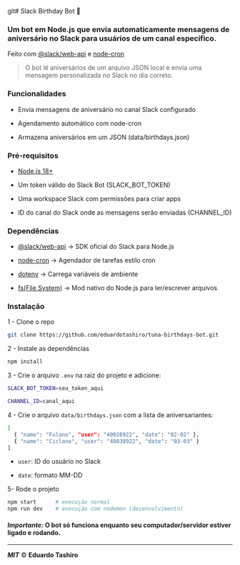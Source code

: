 git# Slack Birthday Bot 🎉

### Um bot em Node.js que envia automaticamente mensagens de aniversário no Slack para usuários de um canal específico.

Feito com [@slack/web-api](https://docs.slack.dev/tools/node-slack-sdk/web-api) e [node-cron](https://github.com/kelektiv/node-cron)

> O bot lê aniversários de um arquivo JSON local e envia uma mensagem personalizada no Slack no dia correto.

### Funcionalidades

* Envia mensagens de aniversário no canal 
Slack configurado

* Agendamento automático com node-cron

* Armazena aniversários em um JSON (data/birthdays.json)

### Pré-requisitos

* [Node.js 18+](https://nodejs.org/pt)

* Um token válido do Slack Bot (SLACK_BOT_TOKEN)

* Uma workspace Slack com permissões para criar apps

* ID do canal do Slack onde as mensagens serão enviadas (CHANNEL_ID)

### Dependências

* [@slack/web-api](https://docs.slack.dev/tools/node-slack-sdk/web-api) -> SDK oficial do Slack para Node.js

* [node-cron](https://github.com/kelektiv/node-cron) -> Agendador de tarefas estilo cron

* [dotenv](https://github.com/motdotla/dotenv) -> Carrega variáveis de ambiente

* [fs(File System)](https://nodejs.org/api/fs.html) -> Mod nativo do Node.js para ler/escrever arquivos

### Instalação

1 - Clone o repo

```bash
git clone https://github.com/eduardotashiro/tuna-birthdays-bot.git
```
2 - Instale as dependências

```bash
npm install
```
3 - Crie o arquivo `.env` na raiz do projeto e adicione:

```bash
SLACK_BOT_TOKEN=seu_token_aqui

CHANNEL_ID=canal_aqui
```
4 - Crie o arquivo `data/birthdays.json` com a lista de aniversariantes:

```bash
[
  { "name": "Fulano", "user": "40028922", "date": "02-02" },
  { "name": "Ciclano", "user": "40038922", "date": "03-03" }
]
```
* `user`: ID do usuário no Slack

* `date`: formato MM-DD

5- Rode o projeto

```bash
npm start      # execução normal
npm run dev    # execução com nodemon (desenvolvimento)
```



#### ***Importante:*** O bot só funciona enquanto seu computador/servidor estiver ligado e rodando.

---

***MIT*** © **Eduardo Tashiro**

